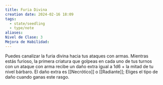```yaml
---
title: Furia Divina
creation date: 2024-02-16 18:09
tags:
  - state/seedling
  - type/note
aliases: 
Nivel de Clase: 3
Mejora de Habilidad:
---
```

Puedes canalizar la furia divina hacia tus ataques con armas. Mientras estás furioso, la primera
criatura que golpeas en cada uno de tus turnos con un ataque con arma recibe un daño extra igual a 1d6 + la mitad de tu nivel bárbaro. 
El daño extra es [[Necrótico]] o [[Radiante]]; Eliges el tipo de daño cuando ganas este rasgo.

